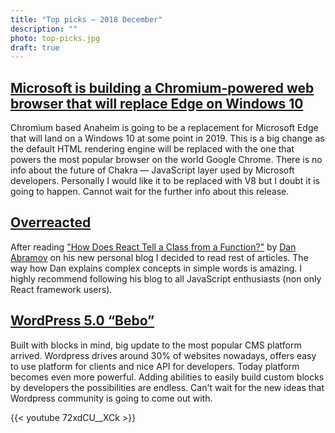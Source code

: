```yaml
---
title: "Top picks — 2018 December"
description: ""
photo: top-picks.jpg
draft: true
---
```


## [Microsoft is building a Chromium-powered web browser that will replace Edge on Windows 10](https://www.windowscentral.com/microsoft-building-chromium-powered-web-browser-windows-10)

Chromium based Anaheim is going to be a replacement for Microsoft Edge that will land on a Windows 10 at some point in 2019. This is a big change as the default HTML rendering engine will be replaced with the one that powers the most popular browser on the world Google Chrome. There is no info about the future of Chakra — JavaScript layer used by Microsoft developers. Personally I would like it to be replaced with V8 but I doubt it is going to happen. Cannot wait for the further info about this release.

## [Overreacted](https://overreacted.io/)

After reading ["How Does React Tell a Class from a Function?"](https://overreacted.io/how-does-react-tell-a-class-from-a-function/) by [Dan Abramov](https://twitter.com/dan_abramov) on his new personal blog I decided to read rest of articles. The way how Dan explains complex concepts in simple words is amazing. I highly recommend following his blog to all JavaScript enthusiasts (non only React framework users).

## [WordPress 5.0 “Bebo”](https://wordpress.org/news/2018/12/bebo/)

Built with blocks in mind, big update to the most popular CMS platform arrived. Wordpress drives around 30% of websites nowadays, offers easy to use platform for clients and nice API for developers. Today platform becomes even more powerful. Adding abilities to easily build custom blocks by developers the possibilities are endless. Can't wait for the new ideas that Wordpress community is going to come out with.

{{< youtube 72xdCU__XCk >}}
